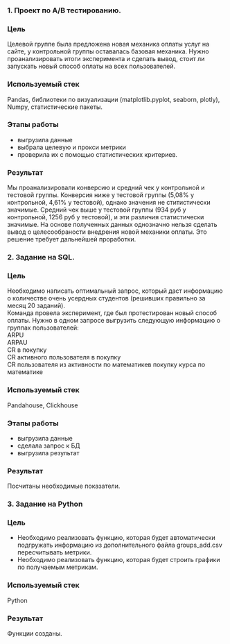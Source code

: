 ### 1. Проект по A/B тестированию.
### Цель
Целевой группе была предложена новая механика оплаты услуг на сайте, у контрольной группы оставалась базовая механика. Нужно проанализировать итоги эксперимента и сделать вывод, стоит ли запускать новый способ оплаты на всех пользователей.
### Используемый стек 
Pandas, библиотеки по визуализации (matplotlib.pyplot, seaborn, plotly), Numpy, статистические пакеты.
### Этапы работы
- выгрузила данные
- выбрала целевую и прокси метрики
- проверила их с помощью статистических критериев.
### Результат
Мы проанализировали конверсию и средний чек у контрольной и тестовой группы. Конверсия ниже у тестовой группы (5,08% у контрольной, 4,61% у тестовой), однако значения не ститистически значимые. Средний чек выше у тестовой группы (934 руб у контрольной, 1256 руб у тестовой), и эти различия статистически значимые.
На основе полученных данных однозначно нельзя сделать вывод о целесообраности внедрения новой механики оплаты. Это решение требует дальнейшей проработки.
### 2. Задание на SQL.
### Цель
Необходимо написать оптимальный запрос, который даст информацию о количестве очень усердных студентов (решивших правильно за месяц 20 заданий).<br>
Команда провела эксперимент, где был протестирован новый способ оплаты. Нужно в одном запросе выгрузить следующую информацию о группах пользователей:<br>
ARPU <br>
ARPAU <br>
CR в покупку <br>
СR активного пользователя в покупку <br>
CR пользователя из активности по математикев покупку курса по математике<br>
### Используемый стек 
Pandahouse, Clickhouse
### Этапы работы
- выгрузила данные
- сделала запрос к БД
- выгрузила результат
### Результат
Посчитаны необходимые показатели.

### 3. Задание на Python
### Цель
- Необходимо реализовать функцию, которая будет автоматически подгружать информацию из дополнительного файла groups_add.csv пересчитывать метрики.
- Необходимо реализовать функцию, которая будет строить графики по получаемым метрикам.
### Используемый стек 
Python
### Результат
Функции созданы.
